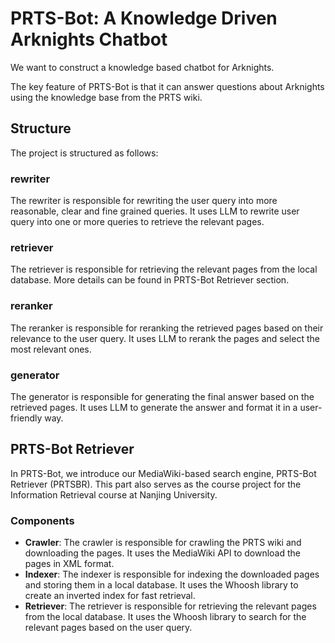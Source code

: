 # PRTS-Bot: A Knowledge Driven Arknights Chatbot
We want to construct a knowledge based chatbot for Arknights.

The key feature of PRTS-Bot is that it can answer questions about Arknights using the knowledge base from the PRTS wiki.

## Structure
The project is structured as follows:

### rewriter
The rewriter is responsible for rewriting the user query into more reasonable, clear and fine grained queries. It uses LLM to rewrite user query into one or more queries to retrieve the relevant pages.

### retriever
The retriever is responsible for retrieving the relevant pages from the local database. More details can be found in PRTS-Bot Retriever section.

### reranker
The reranker is responsible for reranking the retrieved pages based on their relevance to the user query. It uses LLM to rerank the pages and select the most relevant ones.

### generator
The generator is responsible for generating the final answer based on the retrieved pages. It uses LLM to generate the answer and format it in a user-friendly way.

## PRTS-Bot Retriever
In PRTS-Bot, we introduce our MediaWiki-based search engine, PRTS-Bot Retriever (PRTSBR). This part also serves as the course project for the Information Retrieval course at Nanjing University.

### Components
- **Crawler**: The crawler is responsible for crawling the PRTS wiki and downloading the pages. It uses the MediaWiki API to download the pages in XML format.
- **Indexer**: The indexer is responsible for indexing the downloaded pages and storing them in a local database. It uses the Whoosh library to create an inverted index for fast retrieval.
- **Retriever**: The retriever is responsible for retrieving the relevant pages from the local database. It uses the Whoosh library to search for the relevant pages based on the user query.